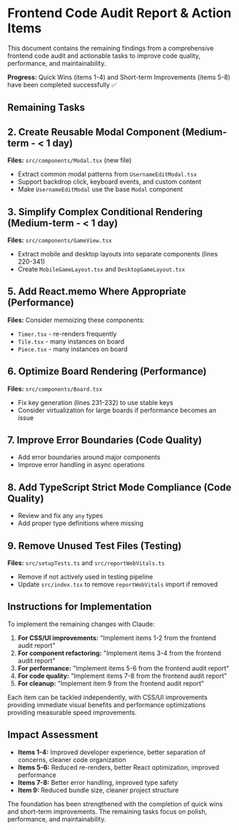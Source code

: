 # Frontend Code Audit Report & Action Items

This document contains the remaining findings from a comprehensive frontend code audit and actionable tasks to improve code quality, performance, and maintainability.

**Progress:** Quick Wins (items 1-4) and Short-term Improvements (items 5-8) have been completed successfully ✅

## Remaining Tasks

## 2. Create Reusable Modal Component (Medium-term - < 1 day)

**Files:** `src/components/Modal.tsx` (new file)

- Extract common modal patterns from `UsernameEditModal.tsx`
- Support backdrop click, keyboard events, and custom content
- Make `UsernameEditModal` use the base `Modal` component

## 3. Simplify Complex Conditional Rendering (Medium-term - < 1 day)

**Files:** `src/components/GameView.tsx`

- Extract mobile and desktop layouts into separate components (lines 220-341)
- Create `MobileGameLayout.tsx` and `DesktopGameLayout.tsx`

## 5. Add React.memo Where Appropriate (Performance)

**Files:** Consider memoizing these components:

- `Timer.tsx` - re-renders frequently
- `Tile.tsx` - many instances on board
- `Piece.tsx` - many instances on board

## 6. Optimize Board Rendering (Performance)

**Files:** `src/components/Board.tsx`

- Fix key generation (lines 231-232) to use stable keys
- Consider virtualization for large boards if performance becomes an issue

## 7. Improve Error Boundaries (Code Quality)

- Add error boundaries around major components
- Improve error handling in async operations

## 8. Add TypeScript Strict Mode Compliance (Code Quality)

- Review and fix any `any` types
- Add proper type definitions where missing

## 9. Remove Unused Test Files (Testing)

**Files:** `src/setupTests.ts` and `src/reportWebVitals.ts`

- Remove if not actively used in testing pipeline
- Update `src/index.tsx` to remove `reportWebVitals` import if removed

## Instructions for Implementation

To implement the remaining changes with Claude:

1. **For CSS/UI improvements:** "Implement items 1-2 from the frontend audit report"
2. **For component refactoring:** "Implement items 3-4 from the frontend audit report"
3. **For performance:** "Implement items 5-6 from the frontend audit report"
4. **For code quality:** "Implement items 7-8 from the frontend audit report"
5. **For cleanup:** "Implement item 9 from the frontend audit report"

Each item can be tackled independently, with CSS/UI improvements providing immediate visual benefits and performance optimizations providing measurable speed improvements.

## Impact Assessment

- **Items 1-4:** Improved developer experience, better separation of concerns, cleaner code organization
- **Items 5-6:** Reduced re-renders, better React optimization, improved performance
- **Items 7-8:** Better error handling, improved type safety
- **Item 9:** Reduced bundle size, cleaner project structure

The foundation has been strengthened with the completion of quick wins and short-term improvements. The remaining tasks focus on polish, performance, and maintainability.
